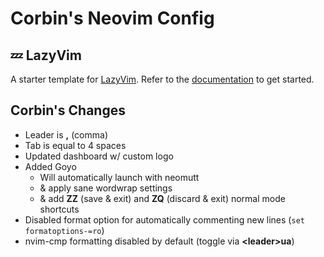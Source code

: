 # Corbin's Neovim Config

## 💤 LazyVim

A starter template for [LazyVim](https://github.com/LazyVim/LazyVim).
Refer to the [documentation](https://lazyvim.github.io/installation) to get started.

## Corbin's Changes

- Leader is **,** (comma)
- Tab is equal to 4 spaces
- Updated dashboard w/ custom logo
- Added Goyo
  - Will automatically launch with neomutt
  - & apply sane wordwrap settings
  - & add **ZZ** (save & exit) and **ZQ** (discard & exit) normal mode shortcuts
- Disabled format option for automatically commenting new lines (`set formatoptions-=ro`)
- nvim-cmp formatting disabled by default (toggle via **\<leader\>ua**)
